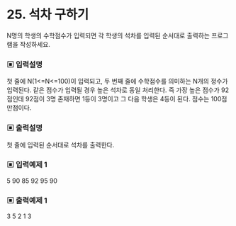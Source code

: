 # 25. 석차 구하기

N명의 학생의 수학점수가 입력되면 각 학생의 석차를 입력된 순서대로 출력하는 프로그램을 작성하세요.

### ▣ 입력설명

첫 줄에 N(1<=N<=100)이 입력되고, 두 번째 줄에 수학점수를 의미하는 N개의 정수가 입력된다. 같은 점수가 입력될 경우 높은 석차로 동일 처리한다. 즉 가장 높은 점수가 92점인데 92점이 3명 존재하면 1등이 3명이고 그 다음 학생은 4등이 된다. 점수는 100점 만점이다.

### ▣ 출력설명

첫 줄에 입력된 순서대로 석차를 출력한다.

### ▣ 입력예제 1 

5
90 85 92 95 90

### ▣ 출력예제 1

3 5 2 1 3
